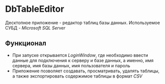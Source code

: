 # DbTableEditor
Десктопное приложение - редактор таблиц базы данных. Используемое СУБД - *Microsoft SQL Server*
## Функционал
* При запуске открывается *LoginWindow*, где необходимо ввести данные для подключения к серверу и базе данных, а именно, имя сервера, имя базы данных, имя пользователя и пароль
* Приложение позволяет создавать, просматривать, удалять таблицы, а также экспортировать содержимое таблицы в формат *CSV*
